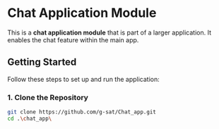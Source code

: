 # Chat Application Module

This is a **chat application module** that is part of a larger application. It enables the chat feature within the main app.

## Getting Started

Follow these steps to set up and run the application:

### 1. Clone the Repository
```bash
git clone https://github.com/g-sat/Chat_app.git
cd .\chat_app\
```
